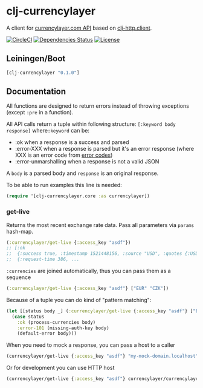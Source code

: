 clj-currencylayer
=================

A client for [currencylayer.com API](currencylayer.com) based on [clj-http.client](https://clojars.org/clj-http).

[![CircleCI](https://circleci.com/gh/druids/clj-currencylayer.svg?style=svg)](https://circleci.com/gh/druids/clj-currencylayer)
[![Dependencies Status](https://jarkeeper.com/druids/clj-currencylayer/status.png)](https://jarkeeper.com/druids/clj-currencylayer)
[![License](https://img.shields.io/badge/MIT-Clause-blue.svg)](https://opensource.org/licenses/MIT)


Leiningen/Boot
--------------

```clojure
[clj-currencylayer "0.1.0"]
```


Documentation
-------------

All functions are designed to return errors instead of throwing exceptions (except `:pre` in a function).

All API calls return a tuple within following structure: `[:keyword body response]` where`:keyword` can be:
- :ok when a response is a success and parsed
- :error-XXX when a response is parsed but it's an error response (where XXX is an error code from
  [error codes](https://currencylayer.com/documentation#error\_codes))
- :error-unmarshalling when a response is not a valid JSON

A `body` is a parsed body and `response` is an original response.

To be able to run examples this line is needed:

```clojure
(require '[clj-currencylayer.core :as currencylayer])
```

### get-live

Returns the most recent exchange rate data. Pass all parameters via `params` hash-map.

```clojure
(:currencylayer/get-live {:access_key "asdf"})
;; [:ok
;;  {:success true, :timestamp 1521448156, :source "USD", :quotes {:USDCZK 20.7104, :USDEUR 0.814495}, ...
;;  {:request-time 386, ...
```

`:currencies` are joined automatically, thus you can pass them as a sequence

```clojure
(:currencylayer/get-live {:access_key "asdf"} ["EUR" "CZK"])
```

Because of a tuple you can do kind of "pattern matching":

```clojure
(let [[status body _] (:currencylayer/get-live {:access_key "asdf"} ["EUR" "CZK"])]
  (case status
    :ok (process-currencies body)
    :error-101 (missing-auth-key body)
    (default-error body)))
```

When you need to mock a response, you can pass a host to a caller

```clojure
(currencylayer/get-live {:access_key "asdf"} "my-mock-domain.localhost")
```

Or for development you can use HTTP host

```clojure
(currencylayer/get-live {:access_key "asdf"} currencylayer/currencylayer-host-http)
```
